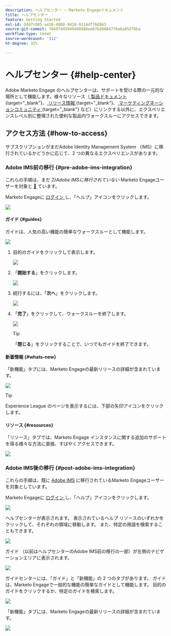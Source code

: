 ```yaml
---
description: ヘルプセンター – Marketo Engageドキュメント
title: ヘルプセンター
feature: Getting Started
exl-id: 3dd7c005-a416-4808-9418-9114df76d963
source-git-commit: 78497d45949d40486ee87bd888477ba6a85d76ba
workflow-type: tm+mt
source-wordcount: '312'
ht-degree: 32%

---
```


# ヘルプセンター {#help-center}

Adobe Marketo Engage のヘルプセンターは、サポートを受ける際の一元的な場所として機能します。様々なリソース（[ 製品ドキュメント ](/help/marketo/home.md){target="_blank"}、[ リリース情報 ](/help/marketo/release-notes/current.md){target="_blank"}、[ マーケティングネーションコミュニティ ](https://nation.marketo.com/){target="_blank"} など）にリンクする以外に、エクスペリエンスレベル別に整理された便利な製品内ウォークスルーにアクセスできます。

## アクセス方法 {#how-to-access}

サブスクリプションがまだAdobe Identity Management System （IMS）に移行されているかどうかに応じて、2 つの異なるエクスペリエンスがあります。

### Adobe IMS前の移行 {#pre-adobe-ims-integration}

これらの手順は、まだ _2&rbrace;Adobe IMSに移行されていない_ Marketo Engageユーザーを対象と [&#128279;](/help/marketo/product-docs/administration/marketo-with-adobe-identity/adobe-identity-management-overview.md) ています。

Marketo Engageに [ ログイン ](http://login.marketo.com/) し、「ヘルプ」アイコンをクリックします。

![](assets/help-center-1.png)

#### ガイド {#guides}

ガイドは、人気の高い機能の簡単なウォークスルーとして機能します。

![](assets/help-center-2.png)

1. 目的のガイドをクリックして表示します。

   ![](assets/help-center-3.png)

1. 「**開始する**」をクリックします。

   ![](assets/help-center-4.png)

1. 続行するには、「**次へ**」をクリックします。

   ![](assets/help-center-5.png)

1. 「**完了**」をクリックして、ウォークスルーを終了します。

   ![](assets/help-center-6.png)

   >[!TIP]
   >
   >「**閉じる**」をクリックすることで、いつでもガイドを終了できます。

#### 新着情報 {#whats-new}

「新機能」タブには、Marketo Engageの最新リリースの詳細が含まれています。

![](assets/help-center-7.png)

>[!TIP]
>
>Experience League のページを表示するには、下部の矢印アイコンをクリックします。

#### リソース {#resources}

「リソース」タブでは、Marketo Engage インスタンスに関する追加のサポートを得る様々な方法に直接、すばやくアクセスできます。

![](assets/help-center-8.png)

### Adobe IMS後の移行 {#post-adobe-ims-integration}

これらの手順は、既に [Adobe IMS](/help/marketo/product-docs/administration/marketo-with-adobe-identity/adobe-identity-management-overview.md) に移行されているMarketo Engageユーザーを対象としています。

Marketo Engageに [ ログイン ](https://experience.adobe.com/) し、「ヘルプ」アイコンをクリックします。

![](assets/help-center-9.png)

ヘルプセンターが表示されます。 表示されているヘルプ リソースのいずれかをクリックして、それぞれの領域に移動します。 また、特定の用語を検索することもできます。

![](assets/help-center-10.png)

ガイド （以前はヘルプセンターのAdobe IMS前の移行の一部）が左側のナビゲーションエリアに表示されます。

![](assets/help-center-11.png)

ガイドセンターには、「ガイド」と「新機能」の 2 つのタブがあります。 ガイドは、Marketo Engageで一般的な機能の簡単なガイドとして機能します。 目的のガイドをクリックするか、特定のガイドを検索します。

![](assets/help-center-12.png)

「新機能」タブには、Marketo Engageの最新リリースの詳細が含まれています。

![](assets/help-center-13.png)
